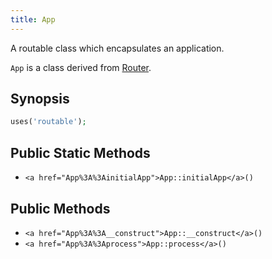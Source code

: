```yaml
---
title: App
---
```


A routable class which encapsulates an application.

`App` is a class derived from <a href="Router">Router</a>.

## Synopsis

```php
uses('routable');
```

## Public Static Methods

* `<a href="App%3A%3AinitialApp">App::initialApp</a>()`

## Public Methods

* `<a href="App%3A%3A__construct">App::__construct</a>()`
* `<a href="App%3A%3Aprocess">App::process</a>()`

